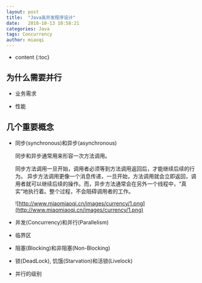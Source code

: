 ```yaml
---
layout: post
title:  "Java高并发程序设计"
date:   2018-10-13 10:58:21
categories: Java
tags: Concurrency
author: miaoqi
---
```


* content
{:toc}
            
## 为什么需要并行

* 业务需求

* 性能


## 几个重要概念

* 同步(synchronous)和异步(asynchronous)

    同步和异步通常用来形容一次方法调用。

    同步方法调用一旦开始，调用者必须等到方法调用返回后，才能继续后续的行为。
    异步方法调用更像一个消息传递，一旦开始，方法调用就会立即返回，调用者就可以继续后续的操作。而，异步方法通常会在另外一个线程中，“真实”地执行着。整个过程，不会阻碍调用者的工作。

    ![http://www.miaomiaoqi.cn/images/currency/1.png](http://www.miaomiaoqi.cn/images/currency/1.png)

* 并发(Concurrency)和并行(Parallelism)

* 临界区

* 阻塞(Blocking)和非阻塞(Non-Blocking)

* 锁(DeadLock), 饥饿(Starvation)和活锁(Livelock)

* 并行的级别
    
    